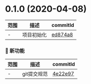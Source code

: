 # 0.1.0 (2020-04-08)

范围|描述|commitId
--|--|--
 - | 项目初始化 | [ed874a8](https://github.com/jtfl2008/clover-ui/commit/ed874a8)


### 🌟 新功能
范围|描述|commitId
--|--|--
 - | git提交规范 | [4e22e97](https://github.com/jtfl2008/clover-ui/commit/4e22e97)

